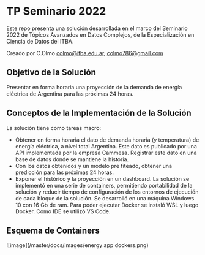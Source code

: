 # TP Seminario 2022
Este repo presenta una solución desarrollada en el marco del Seminario 2022 de Tópicos
Avanzados en Datos Complejos, de la Especialización en Ciencia de Datos del ITBA.

Creado por C.Olmo colmo@itba.edu.ar, colmo786@gmail.com

## Objetivo de la Solución
Presentar en forma horaria una proyección de la demanda de energía eléctrica de Argentina para las próximas 24 horas.

## Conceptos de la Implementación de la Solución
La solución tiene como tareas macro:
- Obtener en forma horaria el dato de demanda horaria (y temperatura) de energía eléctrica, a nivel total Argentina. Este dato es publicado por una API implementada por la empresa Cammesa. Registrar este dato en una base de datos donde se mantiene la historia.
- Con los datos obtenidos y un modelo pre fiteado, obtener una predicción para las próximas 24 horas.
- Exponer el histórico y la proyección en un dashboard.
La solución se implementó en una serie de containers, permitiendo portabilidad de la solución y reducir tiempo de configuración de los entornos de ejecución de cada bloque de la solución. Se desarrolló en una máquina Windows 10 con 16 Gb de ram. Para poder ejecutar Docker se instaló WSL y luego Docker. Como IDE se utilizó VS Code.
## Esquema de Containers
![image](/master/docs/images/energy app dockers.png)


